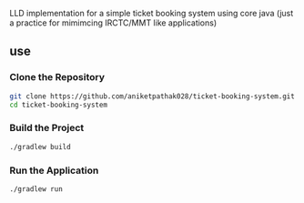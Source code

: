

LLD implementation for a simple ticket booking system using core java (just a practice for mimimcing IRCTC/MMT like applications)

## use

### Clone the Repository  
```sh
git clone https://github.com/aniketpathak028/ticket-booking-system.git
cd ticket-booking-system
```

### Build the Project  
```sh
./gradlew build
```

### Run the Application  
```sh
./gradlew run
```
